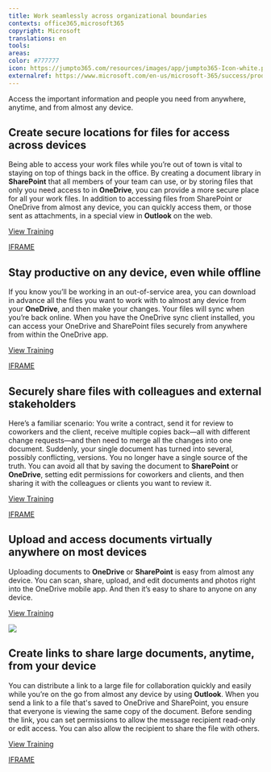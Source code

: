 ```yaml
---
title: Work seamlessly across organizational boundaries
contexts: office365,microsoft365
copyright: Microsoft
translations: en
tools: 
areas: 
color: #777777
icon: https://jumpto365.com/resources/images/app/jumpto365-Icon-white.png
externalref: https://www.microsoft.com/en-us/microsoft-365/success/productivitylibrary/work-seamlessly-across-organizational-boundaries
---
```

Access the important information and people you need from anywhere, anytime, and from almost any device.


## Create secure locations for files for access across devices

Being able to access your work files while you’re out of town is vital to staying on top of things back in the office. By creating a document library in **SharePoint** that all members of your team can use, or by storing files that only you need access to in **OneDrive**, you can provide a more secure place for all your work files. In addition to accessing files from SharePoint or OneDrive from almost any device, you can quickly access them, or those sent as attachments, in a special view in **Outlook** on the web.

[View Training](https://support.office.com/article/Set-up-Office-365-file-storage-and-sharing-7aa9cdc8-2245-4218-81ee-86fa7c35f1de)

[IFRAME](https://www.microsoft.com/en-us/videoplayer/embed/RE1TwWx)

## Stay productive on any device, even while offline

If you know you’ll be working in an out-of-service area, you can download in advance all the files you want to work with to almost any device from your **OneDrive**, and then make your changes. Your files will sync when you’re back online. When you have the OneDrive sync client installed, you can access your OneDrive and SharePoint files securely from anywhere from within the OneDrive app.

[View Training](https://support.office.com/article/Sync-SharePoint-files-with-the-new-OneDrive-sync-client-6de9ede8-5b6e-4503-80b2-6190f3354a88)

[IFRAME](https://www.microsoft.com/en-us/videoplayer/embed/RE1UKao)

## Securely share files with colleagues and external stakeholders

Here’s a familiar scenario: You write a contract, send it for review to coworkers and the client, receive multiple copies back—all with different change requests—and then need to merge all the changes into one document. Suddenly, your single document has turned into several, possibly conflicting, versions. You no longer have a single source of the truth. You can avoid all that by saving the document to **SharePoint** or **OneDrive**, setting edit permissions for coworkers and clients, and then sharing it with the colleagues or clients you want to review it.

[View Training](https://www.youtube.com/embed/rYb1hj9tgy0)

[IFRAME](https://www.microsoft.com/en-us/videoplayer/embed/RE1UPnL)

## Upload and access documents virtually anywhere on most devices

Uploading documents to **OneDrive** or **SharePoint** is easy from almost any device. You can scan, share, upload, and edit documents and photos right into the OneDrive mobile app. And then it’s easy to share to anyone on any device.

[View Training](https://resources.office.com/ww-thankyou-How-OneDrive-Powers-Modern-Collaboration.html)

![](http://img-prod-cms-rt-microsoft-com.akamaized.net/cms/api/am/imageFileData/RE1N1fM?ver=c641)

## Create links to share large documents, anytime, from your device

You can distribute a link to a large file for collaboration quickly and easily while you’re on the go from almost any device by using **Outlook**. When you send a link to a file that's saved to OneDrive and SharePoint, you ensure that everyone is viewing the same copy of the document. Before sending the link, you can set permissions to allow the message recipient read-only or edit access. You can also allow the recipient to share the file with others.

[View Training](https://support.office.com/article/Attach-files-or-insert-pictures-in-Outlook-email-messages-bdfafef5-792a-42b1-9a7b-84512d7de7fc)

[IFRAME](https://www.microsoft.com/en-us/videoplayer/embed/RE1UHCO)

